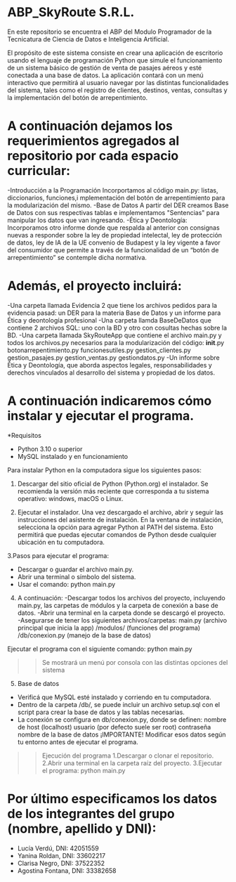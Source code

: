 # ABP_SkyRoute S.R.L.
En este repositorio se encuentra el ABP del Modulo Programador de la Tecnicatura de Ciencia de Datos e Inteligencia Artificial.

El propósito de este sistema consiste en crear una aplicación de escritorio usando el lenguaje de programación Python que simule el funcionamiento de un sistema básico de gestión de venta de pasajes aéreos y esté conectada a una base de datos.
La aplicación contará con un menú interactivo que permitirá al usuario navegar por las distintas funcionalidades del sistema, tales como el registro de clientes, destinos, ventas, consultas y la implementación del botón de arrepentimiento.

# A continuación dejamos los requerimientos agregados al repositorio por cada espacio curricular:
-Introducción a la Programación
  Incorportamos al código main.py: listas, diccionarios, funciones,i mplementación del botón de arrepentimiento para la modularización       del   mismo.
-Base de Datos
  A partir del DER creamos Base de Datos con sus respectivas tablas e implementamos "Sentencias" para manipular los datos que van ingresando.
-Ética y Deontología: 
  Incorporamos otro informe donde que respalda al anterior con consignas nuevas a responder sobre la ley de propiedad intelectal, ley de protección de datos, ley de IA de la UE convenio de Budapest y la ley vigente a favor del consumidor que permite a través de la funcionalidad de un “botón de arrepentimiento” se contemple dicha normativa.

# Además, el proyecto incluirá:

-Una carpeta llamada Evidencia 2 que tiene los archivos pedidos para la evidencia pasad: un DER para la materia Base de Datos y un informe para Ética y deontología profesional
-Una carpeta llamda BaseDeDatos que contiene 2 archivos SQL: uno con la BD y otro con cosultas hechas sobre la BD.
-Una carpeta llamada SkyRouteApp que contiene el archivo main.py y todos los archivos.py necesarios para la modularización del código:
  __init__.py
  botonarrepentimiento.py
  funcionesutiles.py
  gestion_clientes.py
  gestion_pasajes.py
  gestion_ventas.py
  gestiondatos.py
  -Un informe sobre Ética y Deontología, que aborda aspectos legales, responsabilidades y derechos vinculados al desarrollo del sistema y propiedad de los datos.

# A continuación indicaremos cómo instalar y ejecutar el programa.
*Requisitos
- Python 3.10 o superior
- MySQL instalado y en funcionamiento

Para instalar Python en la computadora sigue los siguientes pasos:
1. Descargar del sitio oficial de Python (Python.org) el instalador. Se recomienda la versión
más reciente que corresponda a tu sistema operativo: windows, macOS o Linux.

2. Ejecutar el instalador. Una vez descargado el archivo, abrir y seguir las instrucciones del
asistente de instalación. En la ventana de instalación, selecciona la opción para agregar
Python al PATH del sistema. Esto permitirá que puedas ejecutar comandos de Python
desde cualquier ubicación en tu computadora.

3.Pasos para ejecutar el programa:
  - Descargar o guardar el archivo main.py.
  - Abrir una terminal o símbolo del sistema.
  - Usar el comando: python main.py

4. A continuación:
  -Descargar todos los archivos del proyecto, incluyendo main.py, las carpetas de módulos y la carpeta de conexión a base de datos.
  -Abrir una terminal en la carpeta donde se descargó el proyecto.
  -Asegurarse de tener los siguientes archivos/carpetas:
      main.py (archivo principal que inicia la app)
      /modulos/ (funciones del programa)
      /db/conexion.py (manejo de la base de datos)

Ejecutar el programa con el siguiente comando:
      python main.py
>> Se mostrará un menú por consola con las distintas opciones del sistema

5. Base de datos
  - Verificá que MySQL esté instalado y corriendo en tu computadora.
  - Dentro de la carpeta /db/, se puede incluir un archivo setup.sql con el script para crear la base de datos y las tablas necesarias.
  - La conexión se configura en db/conexion.py, donde se definen:
      nombre de host (localhost)
      usuario (por defecto suele ser root)
      contraseña
      nombre de la base de datos
¡IMPORTANTE! Modificar esos datos según tu entorno antes de ejecutar el programa.

>> Ejecución del programa
1.Descargar o clonar el repositorio.
2.Abrir una terminal en la carpeta raíz del proyecto.
3.Ejecutar el programa: python main.py

# Por último especificamos los datos de los integrantes del grupo (nombre, apellido y DNI):

- Lucía Verdú, DNI: 42051559
- Yanina Roldan, DNI: 33602217
- Clarisa Negro, DNI: 37522352
- Agostina Fontana, DNI: 33382658




